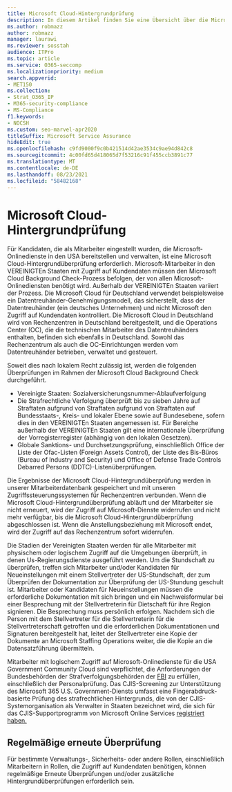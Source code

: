```yaml
---
title: Microsoft Cloud-Hintergrundprüfung
description: In diesem Artikel finden Sie eine Übersicht über die Microsoft-Personalprüfungsmethoden für Microsoft 365.
ms.author: robmazz
author: robmazz
manager: laurawi
ms.reviewer: sosstah
audience: ITPro
ms.topic: article
ms.service: O365-seccomp
ms.localizationpriority: medium
search.appverid:
- MET150
ms.collection:
- Strat_O365_IP
- M365-security-compliance
- MS-Compliance
f1.keywords:
- NOCSH
ms.custom: seo-marvel-apr2020
titleSuffix: Microsoft Service Assurance
hideEdit: true
ms.openlocfilehash: c9fd9000f9c0b421514d42ae3534c9ae94d842c8
ms.sourcegitcommit: 4c00fd65d418065d7f53216c91f455ccb3891c77
ms.translationtype: MT
ms.contentlocale: de-DE
ms.lasthandoff: 08/23/2021
ms.locfileid: "58482168"
---
```

# <a name="microsoft-cloud-background-check"></a>Microsoft Cloud-Hintergrundprüfung

Für Kandidaten, die als Mitarbeiter eingestellt wurden, die Microsoft-Onlinedienste in den USA bereitstellen und verwalten, ist eine Microsoft Cloud-Hintergrundüberprüfung erforderlich. Microsoft-Mitarbeiter in den VEREINIGTEn Staaten mit Zugriff auf Kundendaten müssen den Microsoft Cloud Background Check-Prozess befolgen, der von allen Microsoft-Onlinediensten benötigt wird. Außerhalb der VEREINIGTEn Staaten variiert der Prozess. Die Microsoft Cloud für Deutschland verwendet beispielsweise ein Datentreuhänder-Genehmigungsmodell, das sicherstellt, dass der Datentreuhänder (ein deutsches Unternehmen) und nicht Microsoft den Zugriff auf Kundendaten kontrolliert. Die Microsoft Cloud in Deutschland wird von Rechenzentren in Deutschland bereitgestellt, und die Operations Center (OC), die die technischen Mitarbeiter des Datentreuhänders enthalten, befinden sich ebenfalls in Deutschland. Sowohl das Rechenzentrum als auch die OC-Einrichtungen werden vom Datentreuhänder betrieben, verwaltet und gesteuert.

Soweit dies nach lokalem Recht zulässig ist, werden die folgenden Überprüfungen im Rahmen der Microsoft Cloud Background Check durchgeführt.

- Vereinigte Staaten: Sozialversicherungsnummer-Ablaufverfolgung
- Die Strafrechtliche Verfolgung überprüft bis zu sieben Jahre auf Straftaten aufgrund von Straftaten aufgrund von Straftaten auf Bundesstaats-, Kreis- und lokaler Ebene sowie auf Bundesebene, sofern dies in den VEREINIGTEn Staaten angemessen ist. Für Bereiche außerhalb der VEREINIGTEn Staaten gilt eine internationale Überprüfung der Vorregisterregister (abhängig von den lokalen Gesetzen).
- Globale Sanktions- und Durchsetzungsprüfung, einschließlich Office der Liste der Ofac-Listen (Foreign Assets Control), der Liste des Bis-Büros (Bureau of Industry and Security) und Office of Defense Trade Controls Debarred Persons (DDTC)-Listenüberprüfungen.

Die Ergebnisse der Microsoft Cloud-Hintergrundüberprüfung werden in unserer Mitarbeiterdatenbank gespeichert und mit unseren Zugriffssteuerungssystemen für Rechenzentren verbunden. Wenn die Microsoft Cloud-Hintergrundüberprüfung abläuft und der Mitarbeiter sie nicht erneuert, wird der Zugriff auf Microsoft-Dienste widerrufen und nicht mehr verfügbar, bis die Microsoft Cloud-Hintergrundüberprüfung abgeschlossen ist. Wenn die Anstellungsbeziehung mit Microsoft endet, wird der Zugriff auf das Rechenzentrum sofort widerrufen.

Die Stadien der Vereinigten Staaten werden für alle Mitarbeiter mit physischem oder logischem Zugriff auf die Umgebungen überprüft, in denen Us-Regierungsdienste ausgeführt werden. Um die Stundschaft zu überprüfen, treffen sich Mitarbeiter und/oder Kandidaten für Neueinstellungen mit einem Stellvertreter der US-Stundschaft, der zum Überprüfen der Dokumentation zur Überprüfung der US-Stundung geschult ist. Mitarbeiter oder Kandidaten für Neueinstellungen müssen die erforderliche Dokumentation mit sich bringen und ein Nachweisformular bei einer Besprechung mit der Stellvertreterin für Dietschaft für ihre Region signieren. Die Besprechung muss persönlich erfolgen. Nachdem sich die Person mit dem Stellvertreter für die Stellvertreterin für die Stellvertreterschaft getroffen und die erforderlichen Dokumentationen und Signaturen bereitgestellt hat, leitet der Stellvertreter eine Kopie der Dokumente an Microsoft Staffing Operations weiter, die die Kopie an die Datensatzführung übermitteln.

Mitarbeiter mit logischem Zugriff auf Microsoft-Onlinedienste für die USA Government Community Cloud sind verpflichtet, die Anforderungen der Bundesbehörden der Strafverfolgungsbehörden der [FBI](https://www.fbi.gov/services/cjis) zu erfüllen, einschließlich der Personalprüfung. Das CJIS-Screening zur Unterstützung des Microsoft 365 U.S. Government-Diensts umfasst eine Fingerabdruck-basierte Prüfung des strafrechtlichen Hintergrunds, die von der CJIS-Systemorganisation als Verwalter in Staaten bezeichnet wird, die sich für das CJIS-Supportprogramm von Microsoft Online Services [registriert haben.](https://blogs.office.com/2013/10/23/california-and-microsoft-sign-cjis-security-policy-agreement/)

## <a name="periodic-rescreening"></a>Regelmäßige erneute Überprüfung

Für bestimmte Verwaltungs-, Sicherheits- oder andere Rollen, einschließlich Mitarbeitern in Rollen, die Zugriff auf Kundendaten benötigen, können regelmäßige Erneute Überprüfungen und/oder zusätzliche Hintergrundüberprüfungen erforderlich sein.